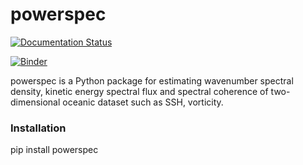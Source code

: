# powerspec

[![Documentation Status](https://readthedocs.org/projects/powerspec/badge/?version=latest)](https://powerspec.readthedocs.io/en/latest/?badge=latest) 

[![Binder](https://binder.pangeo.io/badge_logo.svg)](https://binder.pangeo.io/v2/gh/adeajayi-kunle/powerspec/master)


powerspec is a Python package for estimating wavenumber spectral density, kinetic energy spectral flux and spectral coherence of two-dimensional oceanic dataset such as SSH, vorticity.

### Installation 

pip install powerspec
